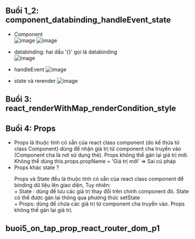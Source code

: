 ## Buổi 1_2: component_databinding_handleEvent_state
+ Component <br>
![image](https://user-images.githubusercontent.com/42485856/232319945-5259da23-27e1-4679-a9ff-63f9469c68b9.png)
![image](https://user-images.githubusercontent.com/42485856/232316710-c14ba10f-c486-4532-b240-d8adc80fc616.png)

+ databinding: hai dấu '{}' gọi là databinding <br>
![image](https://user-images.githubusercontent.com/42485856/232319607-20ad3cb6-0348-40a5-aa31-f27dfd028e55.png)

+ handleEvent
![image](https://user-images.githubusercontent.com/42485856/232319882-6daeb9cb-5e90-4e89-b99d-322eaaf2622c.png)

+ state và rerender
![image](https://user-images.githubusercontent.com/42485856/232320689-072031dc-d56d-4336-96ed-6ff8995997a0.png)


## Buổi 3: react_renderWithMap_renderCondition_style

## Buổi 4: Props
<ul>
    <li>
        Props là thuộc tính có sẵn của react class component (do kế thừa từ class Component) dùng để nhận giá trị từ component cha truyền vào (Component cha là nơi sử dụng thẻ). Props không thể gán lại giá trị mới.
        <br />
        Không thể dùng this.props.propName = 'Giá trị mới' => Sai cú pháp
    </li>
    <li>
        Props khác state ? 
        <p>
            Props và State đều là thuộc tính có sẵn của react class component để binding dữ liệu lên giao diện,
            Tuy nhiên: <br />
            + State : dùng để lưu các giá trị thay đổi trên chính component đó. State có thể được gán lại thông qua phương thức setState <br />
            + Props: dùng để chứa các giá trị từ component cha truyền vào. Props không thể gán lại giá trị.
        </p>
    </li>
</ul>

## buoi5_on_tap_prop_react_router_dom_p1
